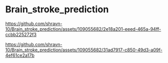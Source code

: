 # Brain_stroke_prediction


https://github.com/shravn-10/Brain_stroke_prediction/assets/109055682/2e18a201-eeed-465a-94ff-ccbb225272f3



https://github.com/shravn-10/Brain_stroke_prediction/assets/109055682/31ad7917-c850-49d3-a09f-4ef61ce2a17b

